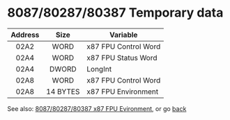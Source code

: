 # 8087/80287/80387 Temporary data

|Address| Size   |Variable            |
| :---: | :----: |--------------------|
| 02A2  | WORD   |x87 FPU Control Word|
| 02A4  | WORD   |x87 FPU Status Word |
| 02A4  | DWORD  |LongInt             |
| 02A8  | WORD   |x87 FPU Control Word|
| 02A8  |14 BYTES|x87 FPU Environment |

See also: [8087/80287/80387 x87 FPU Evironment](ENV8087.md), or go [back](../../README.md)

